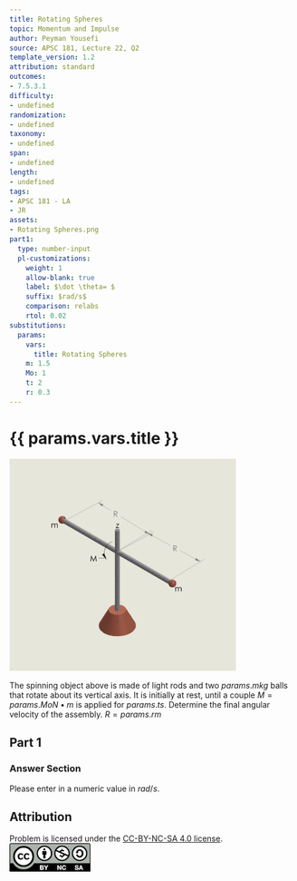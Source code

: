```yaml
---
title: Rotating Spheres
topic: Momentum and Impulse
author: Peyman Yousefi
source: APSC 181, Lecture 22, Q2
template_version: 1.2
attribution: standard
outcomes:
- 7.5.3.1
difficulty:
- undefined
randomization:
- undefined
taxonomy:
- undefined
span:
- undefined
length:
- undefined
tags:
- APSC 181 - LA
- JR
assets:
- Rotating Spheres.png
part1:
  type: number-input
  pl-customizations:
    weight: 1
    allow-blank: true
    label: $\dot \theta= $
    suffix: $rad/s$
    comparison: relabs
    rtol: 0.02
substitutions:
  params:
    vars:
      title: Rotating Spheres
    m: 1.5
    Mo: 1
    t: 2
    r: 0.3
---
```

# {{ params.vars.title }}
<img src="Rotating Spheres.png" width=400>

The spinning object above is made of light rods and two ${{params.m}}kg$ balls that rotate about its vertical axis.
It is initially at rest, until a couple $M = {{params.Mo}} N \bullet m$ is applied for ${{params.t}}s$.
Determine the final angular velocity of the assembly.
$R = {{params.r}}m$

## Part 1

### Answer Section

Please enter in a numeric value in $rad/s$.

## Attribution

Problem is licensed under the [CC-BY-NC-SA 4.0 license](https://creativecommons.org/licenses/by-nc-sa/4.0/).<br> ![The Creative Commons 4.0 license requiring attribution-BY, non-commercial-NC, and share-alike-SA license.](https://raw.githubusercontent.com/firasm/bits/master/by-nc-sa.png)